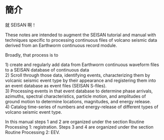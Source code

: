 # 簡介

就 SEISAN 啊！



These notes are intended to augment the SEISAN tutorial and manual with techniques specific to processing continuous files of volcano seismic data derived from an Earthworm continuous record module.

Broadly, that process is to

  
 1\) create and regularly add data from Earthworm continuous waveform files to a SEISAN database of continuous data  
 2\) Scroll through those data, identifying events, characterizing them by volcanic seismic event type by their appearance and registering them into an event database as event files \(SEISAN S-files\).  
 3\) Processing events in that event database to determine phase arrivals, azimuths, spectral characteristics, particle motion, and amplitudes of ground motion to determine locations, magnitudes, and energy release.  
 4\) Catalog time-series of numbers and energy-release of different types of volcano seismic event type.

In this manual steps 1 and 2 are organized under the section Routine Processing 1: registration. Steps 3 and 4 are organized under the section Routine Processing 2: EEV.


